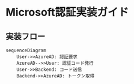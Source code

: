 # Microsoft認証実装ガイド
<!-- 元ファイル: Microsoft-Auth-Implementation.md -->

## 実装フロー
```mermaid
sequenceDiagram
    User->>AzureAD: 認証要求
    AzureAD-->>User: 認証コード発行
    User->>Backend: コード送信
    Backend->>AzureAD: トークン取得